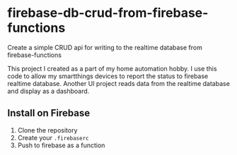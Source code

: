 # firebase-db-crud-from-firebase-functions
Create a simple CRUD api for writing to the realtime database from firebase-functions

This project I created as a part of my home automation hobby. I use this code to allow my smartthings devices to report the status to firebase realtime database. Another UI project reads data from the realtime database and display as a dashboard.

## Install on Firebase
1. Clone the repository
1. Create your ```.firebaserc```
1. Push to firebase as a function
